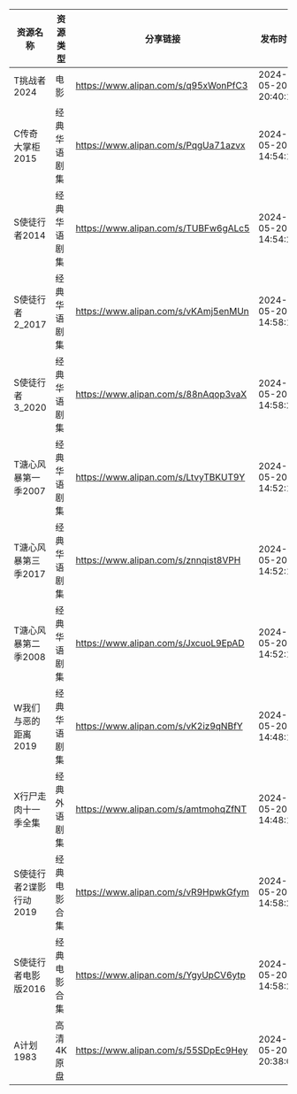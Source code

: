 | 资源名称           | 资源类型   | 分享链接                                 | 发布时间                |
| -------------- | ------ | ------------------------------------ | ------------------- |
| T挑战者2024       | 电影     | https://www.alipan.com/s/q95xWonPfC3 | 2024-05-20 20:40:18 |
| C传奇大掌柜2015     | 经典华语剧集 | https://www.alipan.com/s/PqgUa71azvx | 2024-05-20 14:54:18 |
| S使徒行者2014      | 经典华语剧集 | https://www.alipan.com/s/TUBFw6gALc5 | 2024-05-20 14:54:20 |
| S使徒行者2_2017    | 经典华语剧集 | https://www.alipan.com/s/vKAmj5enMUn | 2024-05-20 14:58:19 |
| S使徒行者3_2020    | 经典华语剧集 | https://www.alipan.com/s/88nAqop3vaX | 2024-05-20 14:58:20 |
| T溏心风暴第一季2007   | 经典华语剧集 | https://www.alipan.com/s/LtvyTBKUT9Y | 2024-05-20 14:52:13 |
| T溏心风暴第三季2017   | 经典华语剧集 | https://www.alipan.com/s/znnqist8VPH | 2024-05-20 14:52:14 |
| T溏心风暴第二季2008   | 经典华语剧集 | https://www.alipan.com/s/JxcuoL9EpAD | 2024-05-20 14:52:16 |
| W我们与恶的距离2019   | 经典华语剧集 | https://www.alipan.com/s/vK2iz9qNBfY | 2024-05-20 14:48:13 |
| X行尸走肉十一季全集     | 经典外语剧集 | https://www.alipan.com/s/amtmohqZfNT | 2024-05-20 14:48:15 |
| S使徒行者2谍影行动2019 | 经典电影合集 | https://www.alipan.com/s/vR9HpwkGfym | 2024-05-20 14:58:22 |
| S使徒行者电影版2016   | 经典电影合集 | https://www.alipan.com/s/YgyUpCV6ytp | 2024-05-20 14:58:24 |
| A计划1983        | 高清4K原盘 | https://www.alipan.com/s/55SDpEc9Hey | 2024-05-20 20:38:06 |
